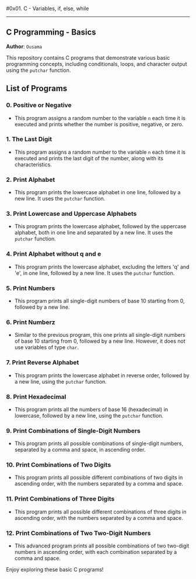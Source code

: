 #0x01. C - Variables, if, else, while

---

## C Programming - Basics

**Author**: `Ousama`

This repository contains C programs that demonstrate various basic programming concepts, including conditionals, loops, and character output using the `putchar` function.

## List of Programs

### 0. Positive or Negative
- This program assigns a random number to the variable `n` each time it is executed and prints whether the number is positive, negative, or zero.

### 1. The Last Digit
- This program assigns a random number to the variable `n` each time it is executed and prints the last digit of the number, along with its characteristics.

### 2. Print Alphabet
- This program prints the lowercase alphabet in one line, followed by a new line. It uses the `putchar` function.

### 3. Print Lowercase and Uppercase Alphabets
- This program prints the lowercase alphabet, followed by the uppercase alphabet, both in one line and separated by a new line. It uses the `putchar` function.

### 4. Print Alphabet without q and e
- This program prints the lowercase alphabet, excluding the letters 'q' and 'e', in one line, followed by a new line. It uses the `putchar` function.

### 5. Print Numbers
- This program prints all single-digit numbers of base 10 starting from 0, followed by a new line.

### 6. Print Numberz
- Similar to the previous program, this one prints all single-digit numbers of base 10 starting from 0, followed by a new line. However, it does not use variables of type `char`.

### 7. Print Reverse Alphabet
- This program prints the lowercase alphabet in reverse order, followed by a new line, using the `putchar` function.

### 8. Print Hexadecimal
- This program prints all the numbers of base 16 (hexadecimal) in lowercase, followed by a new line, using the `putchar` function.

### 9. Print Combinations of Single-Digit Numbers
- This program prints all possible combinations of single-digit numbers, separated by a comma and space, in ascending order.

### 10. Print Combinations of Two Digits
- This program prints all possible different combinations of two digits in ascending order, with the numbers separated by a comma and space.

### 11. Print Combinations of Three Digits
- This program prints all possible different combinations of three digits in ascending order, with the numbers separated by a comma and space.

### 12. Print Combinations of Two Two-Digit Numbers
- This advanced program prints all possible combinations of two two-digit numbers in ascending order, with each combination separated by a comma and space.

Enjoy exploring these basic C programs!

